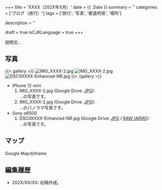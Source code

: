+++
title = 'XXXX（202X年X月）'
date = {{ .Date }}
summary = ''
categories = ['ブログ（旅行）']
tags = ['旅行', '写真', '都道府県', '場所']

description = ''

draft = true
isCJKLanguage = true
+++


説明文...



## 写真

{{< gallery >}}
  <img src="IMG_XXXX-2.jpg" alt="IMG_XXXX-2.jpg" class="grid-w50" />
  <img src="IMG_XXXX-2.jpg" alt="IMG_XXXX-2.jpg" class="grid-w50" />
  <img src="DSC0XXXX-Enhanced-NR.jpg" alt="DSC0XXXX-Enhanced-NR.jpg" class="grid-w60" />
{{< /gallery >}}


- iPhone 12 mini
    1. IMG\_XXXX-2.jpg (Google Drive: [JPG](#)):  
       ...の写真です。
    1. IMG\_XXXX-2.jpg (Google Drive: [JPG](#)):  
       ...のパノラマ写真です。
- Sony α6500
    1. DSC0XXXX-Enhanced-NR.jpg (Google Drive: [JPG](#) / [RAW (ARW)](#)):  
       ...の写真です。


## マップ

Google Mapのiframe


## 編集履歴

- 202X/XX/XX: 初稿作成。


